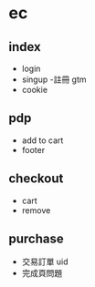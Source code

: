 # ec

## index

- login
- singup -註冊 gtm
- cookie

## pdp

- add to cart
- footer

## checkout

- cart
- remove

## purchase

- 交易訂單 uid
- 完成頁問題
